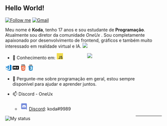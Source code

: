 ## Hello World!

[<img src="https://img.shields.io/github/followers/Wicaro?label=follow&style=social" height="22" title="Follow me" />](https://github.com/Wicaro) 
[![Gmail](https://img.shields.io/badge/-Gmail-c14438?style=flat&logo=Gmail&logoColor=white)](mailto:wicaromendes@gmail.com)


Meu nome é **Koda**, tenho 17 anos e sou estudante de **Programação**.
Atualmente sou diretor da comunidade *OneUx* . Sou completamente apaixonado por desenvolvimento de frontend, gráficos e também muito interessado em realidade virtual e IA.  <img height ="20" src= "https://camo.githubusercontent.com/6ba7b982e69849c28d40e15131d5557cd65455a6/68747470733a2f2f6d656469612e67697068792e636f6d2f6d656469612f4c6e516a7057614f4e386e68723231764e572f67697068792e676966" />

<img align= "right" width= "240" src= "https://pa1.narvii.com/6580/8098c6e9207376889eeb0532d9f5a0723c4d73f5_hq.gif"/>


- 🌱 Conhecimento em: <img height="20" src="https://raw.githubusercontent.com/github/explore/80688e429a7d4ef2fca1e82350fe8e3517d3494d/topics/javascript/javascript.png">
<img height="20" src="https://raw.githubusercontent.com/github/explore/80688e429a7d4ef2fca1e82350fe8e3517d3494d/topics/visual-studio-code/visual-studio-code.png">
 <img height = "20" src = "https://raw.githubusercontent.com/github/explore/80688e429a7d4ef2fca1e82350fe8e3517d3494d/topics/markdown/markdown.png">
<img height="20" src="https://raw.githubusercontent.com/github/explore/80688e429a7d4ef2fca1e82350fe8e3517d3494d/topics/html/html.png">
<img height="20" src="https://raw.githubusercontent.com/github/explore/80688e429a7d4ef2fca1e82350fe8e3517d3494d/topics/css/css.png">

- 💬 Pergunte-me sobre programação em geral, estou sempre <br> disponível para ajudar e aprender juntos.

- 📫 Discord - OneUx 
   - <a><img height="25" src="https://raw.githubusercontent.com/github/explore/80688e429a7d4ef2fca1e82350fe8e3517d3494d/topics/discord/discord.png"> [Discord](https://discord.gg/g3PZvy6wv5): koda#9989 </a>

<img title="My status" align="left" heigth="320" width="420" src="https://github-readme-stats.vercel.app/api?username=KodaS&hide=issues&count_private=true&icon_color=871486&title_color=000000&bg_color=ffffff&show_icons=true)"
/>


----
